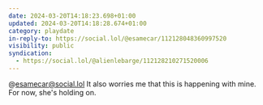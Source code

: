 ```yaml
---
date: 2024-03-20T14:18:23.698+01:00
updated: 2024-03-20T14:18:28.674+01:00
category: playdate
in-reply-to: https://social.lol/@esamecar/112128048360997520
visibility: public
syndication:
  - https://social.lol/@alienlebarge/112128210271520006
---
```


@esamecar@social.lol It also worries me that this is happening with mine. For now, she's holding on.
